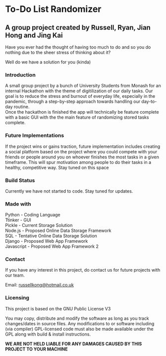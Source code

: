 # To-Do List Randomizer
## A group project created by Russell, Ryan, Jian Hong and Jing Kai

Have you ever had the thought of having too much to do and so you do nothing due to the sheer stress of thinking about it?<br/>

Well do we have a solution for you (kinda)
### Introduction
A small group project by a bunch of University Students from Monash for an internal Hackathon with the theme of digitilization of our daily tasks.
Our goal is to reduce the stress and burnout of everyday life, especially in the pandemic, through a step-by-step approach towards handling our day-to-day routine. <br/>
Once the hackathon is finished the app will technically be feature complete with a basic GUI with the the main feature of randomizing stored tasks complete.

### Future Implementations
If the project wins or gains traction, future implementation includes creating a social platform based on the project where you could compete with your friends or people around you on whoever finishes the most tasks in a given timeframe. This will spur motivation among people to do their tasks in a healthy, competitive way. Stay tuned on this space <br>

### Build Status
Currently we have not started to code. Stay tuned for updates.

### Made with
Python - Coding Language <br>
Ttinker - GUI <br>
Pickle - Current Storage Solution <br>
Node.js - Proposed Online Data Storage Framework <br>
SQL - Tentative Online Data Storage Solution <br>
Django - Proposed Web App Framework <br>
Javascript - Proposed Web App Framework 2 <br>

### Contact
If you have any interest in this project, do contact us for future projects with our team. 

Email: russellkong@hotmail.co.uk

### Licensing
This project is based on the GNU Public License V3 <br>

You may copy, distribute and modify the software as long as you track changes/dates in source files. Any modifications to or software including (via compiler) GPL-licensed code must also be made available under the GPL along with build & install instructions. 

**WE ARE NOT HELD LIABLE FOR ANY DAMAGES CAUSED BY THIS PROJECT TO YOUR MACHINE**


